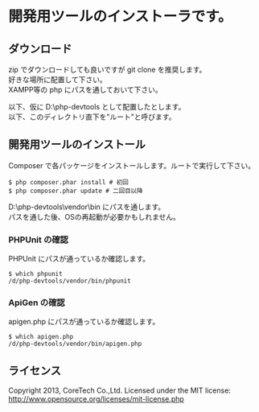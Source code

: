 # 開発用ツールのインストーラです。

## ダウンロード

zip でダウンロードしても良いですが git clone を推奨します。  
好きな場所に配置して下さい。  
XAMPP等の php にパスを通しておいて下さい。

以下、仮に D:\php-devtools として配置したとします。  
以下、このディレクトリ直下を"ルート"と呼びます。

## 開発用ツールのインストール

Composer で各パッケージをインストールします。ルートで実行して下さい。

	$ php composer.phar install # 初回
	$ php composer.phar update # 二回目以降

D:\php-devtools\vendor\bin にパスを通します。  
パスを通した後、OSの再起動が必要かもしれません。

### PHPUnit の確認

PHPUnit にパスが通っているか確認します。

	$ which phpunit
	/d/php-devtools/vendor/bin/phpunit

### ApiGen の確認

apigen.php にパスが通っているか確認します。

	$ which apigen.php
	/d/php-devtools/vendor/bin/apigen.php

## ライセンス

Copyright 2013, CoreTech Co.,Ltd. Licensed under the MIT license: http://www.opensource.org/licenses/mit-license.php

